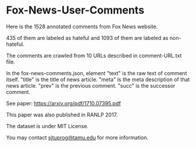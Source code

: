 # Fox-News-User-Comments

Here is the 1528 annotated comments from Fox News website.

435 of them are labeled as hateful and 1093 of them are labeled as non-hateful.

The comments are crawled from 10 URLs described in comment-URL.txt file.

In the fox-news-comments.json, element "text" is the raw text of comment itself. "title" is the title of news article. "meta"
is the meta description of that news article. "prev" is the previous comment. "succ" is the successor comment. 

See paper:
https://arxiv.org/pdf/1710.07395.pdf

This paper was also published in RANLP 2017.

The dataset is under MIT License.

You may contact sjtuprog@tamu.edu for more information.
